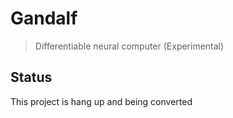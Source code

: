 # Gandalf
> Differentiable neural computer (Experimental)

## Status
This project is hang up and being converted